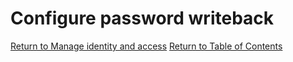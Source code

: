 # Configure password writeback


[Return to Manage identity and access](README.md)
[Return to Table of Contents](../README.md)